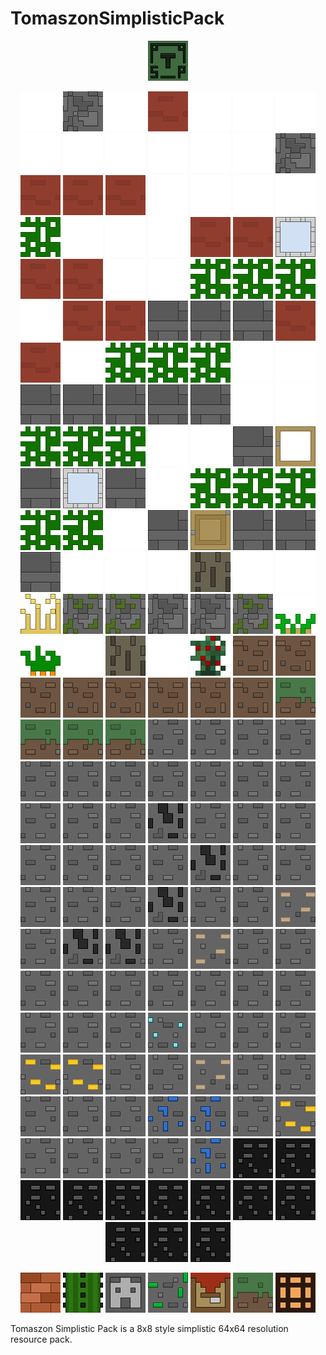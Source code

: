 # TomaszonSimplisticPack
<p align="center">
  <img alt="logo" src="https://github.com/Tomaszon/TomaszonSimplisticPack/blob/master/Tomaszon%20Simplistic%20Pack/pack.png"/>
</p>
<p align="center">
  <img alt="img" src="https://github.com/Tomaszon/TomaszonSimplisticPack/blob/master/empty.png"/>
  <img alt="img" src="https://github.com/Tomaszon/TomaszonSimplisticPack/blob/master/Tomaszon%20Simplistic%20Pack/assets/minecraft/textures/block/cobblestone.png"/>
  <img alt="img" src="https://github.com/Tomaszon/TomaszonSimplisticPack/blob/master/empty.png"/>
  <img alt="img" src="https://github.com/Tomaszon/TomaszonSimplisticPack/blob/master/Tomaszon%20Simplistic%20Pack/assets/minecraft/textures/block/red_terracotta.png"/>
  <img alt="img" src="https://github.com/Tomaszon/TomaszonSimplisticPack/blob/master/empty.png"/>
  <img alt="img" src="https://github.com/Tomaszon/TomaszonSimplisticPack/blob/master/empty.png"/>
  <img alt="img" src="https://github.com/Tomaszon/TomaszonSimplisticPack/blob/master/empty.png"/>
  <img alt="img" src="https://github.com/Tomaszon/TomaszonSimplisticPack/blob/master/empty.png"/>
  <img alt="img" src="https://github.com/Tomaszon/TomaszonSimplisticPack/blob/master/empty.png"/>
  <img alt="img" src="https://github.com/Tomaszon/TomaszonSimplisticPack/blob/master/empty.png"/>
  <img alt="img" src="https://github.com/Tomaszon/TomaszonSimplisticPack/blob/master/empty.png"/>
  <img alt="img" src="https://github.com/Tomaszon/TomaszonSimplisticPack/blob/master/empty.png"/>
  
  <img alt="img" src="https://github.com/Tomaszon/TomaszonSimplisticPack/blob/master/empty.png"/>
  <img alt="img" src="https://github.com/Tomaszon/TomaszonSimplisticPack/blob/master/Tomaszon%20Simplistic%20Pack/assets/minecraft/textures/block/cobblestone.png"/>
  <img alt="img" src="https://github.com/Tomaszon/TomaszonSimplisticPack/blob/master/Tomaszon%20Simplistic%20Pack/assets/minecraft/textures/block/red_terracotta.png"/>
  <img alt="img" src="https://github.com/Tomaszon/TomaszonSimplisticPack/blob/master/Tomaszon%20Simplistic%20Pack/assets/minecraft/textures/block/red_terracotta.png"/>
  <img alt="img" src="https://github.com/Tomaszon/TomaszonSimplisticPack/blob/master/Tomaszon%20Simplistic%20Pack/assets/minecraft/textures/block/red_terracotta.png"/>
  <img alt="img" src="https://github.com/Tomaszon/TomaszonSimplisticPack/blob/master/empty.png"/>
  <img alt="img" src="https://github.com/Tomaszon/TomaszonSimplisticPack/blob/master/empty.png"/>
  <img alt="img" src="https://github.com/Tomaszon/TomaszonSimplisticPack/blob/master/empty.png"/>
  <img alt="img" src="https://github.com/Tomaszon/TomaszonSimplisticPack/blob/master/empty.png"/>
  <img alt="img" src="https://github.com/Tomaszon/TomaszonSimplisticPack/blob/master/oak_leaves_colored.png"/>
  <img alt="img" src="https://github.com/Tomaszon/TomaszonSimplisticPack/blob/master/empty.png"/>
  <img alt="img" src="https://github.com/Tomaszon/TomaszonSimplisticPack/blob/master/empty.png"/>

  <img alt="img" src="https://github.com/Tomaszon/TomaszonSimplisticPack/blob/master/empty.png"/>
  <img alt="img" src="https://github.com/Tomaszon/TomaszonSimplisticPack/blob/master/Tomaszon%20Simplistic%20Pack/assets/minecraft/textures/block/red_terracotta.png"/>
  <img alt="img" src="https://github.com/Tomaszon/TomaszonSimplisticPack/blob/master/Tomaszon%20Simplistic%20Pack/assets/minecraft/textures/block/red_terracotta.png"/>
  <img alt="img" src="https://github.com/Tomaszon/TomaszonSimplisticPack/blob/master/Tomaszon%20Simplistic%20Pack/assets/minecraft/textures/block/light_blue_stained_glass.png"/>
  <img alt="img" src="https://github.com/Tomaszon/TomaszonSimplisticPack/blob/master/Tomaszon%20Simplistic%20Pack/assets/minecraft/textures/block/red_terracotta.png"/>
  <img alt="img" src="https://github.com/Tomaszon/TomaszonSimplisticPack/blob/master/Tomaszon%20Simplistic%20Pack/assets/minecraft/textures/block/red_terracotta.png"/>
  <img alt="img" src="https://github.com/Tomaszon/TomaszonSimplisticPack/blob/master/empty.png"/>
  <img alt="img" src="https://github.com/Tomaszon/TomaszonSimplisticPack/blob/master/empty.png"/>
  <img alt="img" src="https://github.com/Tomaszon/TomaszonSimplisticPack/blob/master/oak_leaves_colored.png"/>
  <img alt="img" src="https://github.com/Tomaszon/TomaszonSimplisticPack/blob/master/oak_leaves_colored.png"/>
  <img alt="img" src="https://github.com/Tomaszon/TomaszonSimplisticPack/blob/master/oak_leaves_colored.png"/>
  <img alt="img" src="https://github.com/Tomaszon/TomaszonSimplisticPack/blob/master/empty.png"/>

  <img alt="img" src="https://github.com/Tomaszon/TomaszonSimplisticPack/blob/master/Tomaszon%20Simplistic%20Pack/assets/minecraft/textures/block/red_terracotta.png"/>
  <img alt="img" src="https://github.com/Tomaszon/TomaszonSimplisticPack/blob/master/Tomaszon%20Simplistic%20Pack/assets/minecraft/textures/block/red_terracotta.png"/>
  <img alt="img" src="https://github.com/Tomaszon/TomaszonSimplisticPack/blob/master/Tomaszon%20Simplistic%20Pack/assets/minecraft/textures/block/stone_bricks.png"/>
  <img alt="img" src="https://github.com/Tomaszon/TomaszonSimplisticPack/blob/master/Tomaszon%20Simplistic%20Pack/assets/minecraft/textures/block/stone_bricks.png"/>
  <img alt="img" src="https://github.com/Tomaszon/TomaszonSimplisticPack/blob/master/Tomaszon%20Simplistic%20Pack/assets/minecraft/textures/block/stone_bricks.png"/>
  <img alt="img" src="https://github.com/Tomaszon/TomaszonSimplisticPack/blob/master/Tomaszon%20Simplistic%20Pack/assets/minecraft/textures/block/red_terracotta.png"/>
  <img alt="img" src="https://github.com/Tomaszon/TomaszonSimplisticPack/blob/master/Tomaszon%20Simplistic%20Pack/assets/minecraft/textures/block/red_terracotta.png"/>
  <img alt="img" src="https://github.com/Tomaszon/TomaszonSimplisticPack/blob/master/empty.png"/>
  <img alt="img" src="https://github.com/Tomaszon/TomaszonSimplisticPack/blob/master/oak_leaves_colored.png"/>
  <img alt="img" src="https://github.com/Tomaszon/TomaszonSimplisticPack/blob/master/oak_leaves_colored.png"/>
  <img alt="img" src="https://github.com/Tomaszon/TomaszonSimplisticPack/blob/master/oak_leaves_colored.png"/>
  <img alt="img" src="https://github.com/Tomaszon/TomaszonSimplisticPack/blob/master/empty.png"/>

  <img alt="img" src="https://github.com/Tomaszon/TomaszonSimplisticPack/blob/master/empty.png"/>
  <img alt="img" src="https://github.com/Tomaszon/TomaszonSimplisticPack/blob/master/Tomaszon%20Simplistic%20Pack/assets/minecraft/textures/block/stone_bricks.png"/>
  <img alt="img" src="https://github.com/Tomaszon/TomaszonSimplisticPack/blob/master/Tomaszon%20Simplistic%20Pack/assets/minecraft/textures/block/stone_bricks.png"/>
  <img alt="img" src="https://github.com/Tomaszon/TomaszonSimplisticPack/blob/master/Tomaszon%20Simplistic%20Pack/assets/minecraft/textures/block/stone_bricks.png"/>
  <img alt="img" src="https://github.com/Tomaszon/TomaszonSimplisticPack/blob/master/Tomaszon%20Simplistic%20Pack/assets/minecraft/textures/block/stone_bricks.png"/>
  <img alt="img" src="https://github.com/Tomaszon/TomaszonSimplisticPack/blob/master/Tomaszon%20Simplistic%20Pack/assets/minecraft/textures/block/stone_bricks.png"/>
  <img alt="img" src="https://github.com/Tomaszon/TomaszonSimplisticPack/blob/master/empty.png"/>
  <img alt="img" src="https://github.com/Tomaszon/TomaszonSimplisticPack/blob/master/empty.png"/>
  <img alt="img" src="https://github.com/Tomaszon/TomaszonSimplisticPack/blob/master/oak_leaves_colored.png"/>
  <img alt="img" src="https://github.com/Tomaszon/TomaszonSimplisticPack/blob/master/oak_leaves_colored.png"/>
  <img alt="img" src="https://github.com/Tomaszon/TomaszonSimplisticPack/blob/master/oak_leaves_colored.png"/>
  <img alt="img" src="https://github.com/Tomaszon/TomaszonSimplisticPack/blob/master/empty.png"/>

  <img alt="img" src="https://github.com/Tomaszon/TomaszonSimplisticPack/blob/master/empty.png"/>
  <img alt="img" src="https://github.com/Tomaszon/TomaszonSimplisticPack/blob/master/Tomaszon%20Simplistic%20Pack/assets/minecraft/textures/block/stone_bricks.png"/>
  <img alt="img" src="https://github.com/Tomaszon/TomaszonSimplisticPack/blob/master/Tomaszon%20Simplistic%20Pack/assets/minecraft/textures/block/oak_door_top.png"/>
  <img alt="img" src="https://github.com/Tomaszon/TomaszonSimplisticPack/blob/master/Tomaszon%20Simplistic%20Pack/assets/minecraft/textures/block/stone_bricks.png"/>
  <img alt="img" src="https://github.com/Tomaszon/TomaszonSimplisticPack/blob/master/Tomaszon%20Simplistic%20Pack/assets/minecraft/textures/block/light_blue_stained_glass.png"/>
  <img alt="img" src="https://github.com/Tomaszon/TomaszonSimplisticPack/blob/master/Tomaszon%20Simplistic%20Pack/assets/minecraft/textures/block/stone_bricks.png"/>
  <img alt="img" src="https://github.com/Tomaszon/TomaszonSimplisticPack/blob/master/empty.png"/>
  <img alt="img" src="https://github.com/Tomaszon/TomaszonSimplisticPack/blob/master/oak_leaves_colored.png"/>
  <img alt="img" src="https://github.com/Tomaszon/TomaszonSimplisticPack/blob/master/oak_leaves_colored.png"/>
  <img alt="img" src="https://github.com/Tomaszon/TomaszonSimplisticPack/blob/master/oak_leaves_colored.png"/>
  <img alt="img" src="https://github.com/Tomaszon/TomaszonSimplisticPack/blob/master/oak_leaves_colored.png"/>
  <img alt="img" src="https://github.com/Tomaszon/TomaszonSimplisticPack/blob/master/oak_leaves_colored.png"/>

  <img alt="img" src="https://github.com/Tomaszon/TomaszonSimplisticPack/blob/master/empty.png"/>
  <img alt="img" src="https://github.com/Tomaszon/TomaszonSimplisticPack/blob/master/Tomaszon%20Simplistic%20Pack/assets/minecraft/textures/block/stone_bricks.png"/>
  <img alt="img" src="https://github.com/Tomaszon/TomaszonSimplisticPack/blob/master/Tomaszon%20Simplistic%20Pack/assets/minecraft/textures/block/oak_door_bottom.png"/>
  <img alt="img" src="https://github.com/Tomaszon/TomaszonSimplisticPack/blob/master/Tomaszon%20Simplistic%20Pack/assets/minecraft/textures/block/stone_bricks.png"/>
  <img alt="img" src="https://github.com/Tomaszon/TomaszonSimplisticPack/blob/master/Tomaszon%20Simplistic%20Pack/assets/minecraft/textures/block/stone_bricks.png"/>
  <img alt="img" src="https://github.com/Tomaszon/TomaszonSimplisticPack/blob/master/Tomaszon%20Simplistic%20Pack/assets/minecraft/textures/block/stone_bricks.png"/>
  <img alt="img" src="https://github.com/Tomaszon/TomaszonSimplisticPack/blob/master/empty.png"/>
  <img alt="img" src="https://github.com/Tomaszon/TomaszonSimplisticPack/blob/master/empty.png"/>
  <img alt="img" src="https://github.com/Tomaszon/TomaszonSimplisticPack/blob/master/empty.png"/>
  <img alt="img" src="https://github.com/Tomaszon/TomaszonSimplisticPack/blob/master/Tomaszon%20Simplistic%20Pack/assets/minecraft/textures/block/oak_log.png"/>
  <img alt="img" src="https://github.com/Tomaszon/TomaszonSimplisticPack/blob/master/empty.png"/>
  <img alt="img" src="https://github.com/Tomaszon/TomaszonSimplisticPack/blob/master/empty.png"/>

  <img alt="img" src="https://github.com/Tomaszon/TomaszonSimplisticPack/blob/master/Tomaszon%20Simplistic%20Pack/assets/minecraft/textures/block/wheat_stage7.png"/>
  <img alt="img" src="https://github.com/Tomaszon/TomaszonSimplisticPack/blob/master/Tomaszon%20Simplistic%20Pack/assets/minecraft/textures/block/mossy_cobblestone.png"/>
  <img alt="img" src="https://github.com/Tomaszon/TomaszonSimplisticPack/blob/master/Tomaszon%20Simplistic%20Pack/assets/minecraft/textures/block/mossy_cobblestone.png"/>
  <img alt="img" src="https://github.com/Tomaszon/TomaszonSimplisticPack/blob/master/Tomaszon%20Simplistic%20Pack/assets/minecraft/textures/block/cobblestone.png"/>
  <img alt="img" src="https://github.com/Tomaszon/TomaszonSimplisticPack/blob/master/Tomaszon%20Simplistic%20Pack/assets/minecraft/textures/block/cobblestone.png"/>
  <img alt="img" src="https://github.com/Tomaszon/TomaszonSimplisticPack/blob/master/Tomaszon%20Simplistic%20Pack/assets/minecraft/textures/block/mossy_cobblestone.png"/>
  <img alt="img" src="https://github.com/Tomaszon/TomaszonSimplisticPack/blob/master/Tomaszon%20Simplistic%20Pack/assets/minecraft/textures/block/potatoes_stage3.png"/>
  <img alt="img" src="https://github.com/Tomaszon/TomaszonSimplisticPack/blob/master/Tomaszon%20Simplistic%20Pack/assets/minecraft/textures/block/carrots_stage3.png"/>
  <img alt="img" src="https://github.com/Tomaszon/TomaszonSimplisticPack/blob/master/empty.png"/>
  <img alt="img" src="https://github.com/Tomaszon/TomaszonSimplisticPack/blob/master/Tomaszon%20Simplistic%20Pack/assets/minecraft/textures/block/oak_log.png"/>
  <img alt="img" src="https://github.com/Tomaszon/TomaszonSimplisticPack/blob/master/empty.png"/>
  <img alt="img" src="https://github.com/Tomaszon/TomaszonSimplisticPack/blob/master/Tomaszon%20Simplistic%20Pack/assets/minecraft/textures/block/sweet_berry_bush_stage3.png"/>

  <img alt="img" src="https://github.com/Tomaszon/TomaszonSimplisticPack/blob/master/Tomaszon%20Simplistic%20Pack/assets/minecraft/textures/block/dirt.png"/>
  <img alt="img" src="https://github.com/Tomaszon/TomaszonSimplisticPack/blob/master/Tomaszon%20Simplistic%20Pack/assets/minecraft/textures/block/dirt.png"/>
  <img alt="img" src="https://github.com/Tomaszon/TomaszonSimplisticPack/blob/master/Tomaszon%20Simplistic%20Pack/assets/minecraft/textures/block/dirt.png"/>
  <img alt="img" src="https://github.com/Tomaszon/TomaszonSimplisticPack/blob/master/Tomaszon%20Simplistic%20Pack/assets/minecraft/textures/block/dirt.png"/>
  <img alt="img" src="https://github.com/Tomaszon/TomaszonSimplisticPack/blob/master/Tomaszon%20Simplistic%20Pack/assets/minecraft/textures/block/dirt.png"/>
  <img alt="img" src="https://github.com/Tomaszon/TomaszonSimplisticPack/blob/master/Tomaszon%20Simplistic%20Pack/assets/minecraft/textures/block/dirt.png"/>
  <img alt="img" src="https://github.com/Tomaszon/TomaszonSimplisticPack/blob/master/Tomaszon%20Simplistic%20Pack/assets/minecraft/textures/block/dirt.png"/>
  <img alt="img" src="https://github.com/Tomaszon/TomaszonSimplisticPack/blob/master/Tomaszon%20Simplistic%20Pack/assets/minecraft/textures/block/dirt.png"/>
  <img alt="img" src="https://github.com/Tomaszon/TomaszonSimplisticPack/blob/master/Tomaszon%20Simplistic%20Pack/assets/minecraft/textures/block/grass_block_side.png"/>
  <img alt="img" src="https://github.com/Tomaszon/TomaszonSimplisticPack/blob/master/Tomaszon%20Simplistic%20Pack/assets/minecraft/textures/block/grass_block_side.png"/>
  <img alt="img" src="https://github.com/Tomaszon/TomaszonSimplisticPack/blob/master/Tomaszon%20Simplistic%20Pack/assets/minecraft/textures/block/grass_block_side.png"/>
  <img alt="img" src="https://github.com/Tomaszon/TomaszonSimplisticPack/blob/master/Tomaszon%20Simplistic%20Pack/assets/minecraft/textures/block/grass_block_side.png"/>

  <img alt="img" src="https://github.com/Tomaszon/TomaszonSimplisticPack/blob/master/Tomaszon%20Simplistic%20Pack/assets/minecraft/textures/block/stone.png"/>
  <img alt="img" src="https://github.com/Tomaszon/TomaszonSimplisticPack/blob/master/Tomaszon%20Simplistic%20Pack/assets/minecraft/textures/block/stone.png"/>
  <img alt="img" src="https://github.com/Tomaszon/TomaszonSimplisticPack/blob/master/Tomaszon%20Simplistic%20Pack/assets/minecraft/textures/block/stone.png"/>
  <img alt="img" src="https://github.com/Tomaszon/TomaszonSimplisticPack/blob/master/Tomaszon%20Simplistic%20Pack/assets/minecraft/textures/block/stone.png"/>
  <img alt="img" src="https://github.com/Tomaszon/TomaszonSimplisticPack/blob/master/Tomaszon%20Simplistic%20Pack/assets/minecraft/textures/block/stone.png"/>
  <img alt="img" src="https://github.com/Tomaszon/TomaszonSimplisticPack/blob/master/Tomaszon%20Simplistic%20Pack/assets/minecraft/textures/block/stone.png"/>
  <img alt="img" src="https://github.com/Tomaszon/TomaszonSimplisticPack/blob/master/Tomaszon%20Simplistic%20Pack/assets/minecraft/textures/block/stone.png"/>
  <img alt="img" src="https://github.com/Tomaszon/TomaszonSimplisticPack/blob/master/Tomaszon%20Simplistic%20Pack/assets/minecraft/textures/block/stone.png"/>
  <img alt="img" src="https://github.com/Tomaszon/TomaszonSimplisticPack/blob/master/Tomaszon%20Simplistic%20Pack/assets/minecraft/textures/block/stone.png"/>
  <img alt="img" src="https://github.com/Tomaszon/TomaszonSimplisticPack/blob/master/Tomaszon%20Simplistic%20Pack/assets/minecraft/textures/block/stone.png"/>
  <img alt="img" src="https://github.com/Tomaszon/TomaszonSimplisticPack/blob/master/Tomaszon%20Simplistic%20Pack/assets/minecraft/textures/block/stone.png"/>
  <img alt="img" src="https://github.com/Tomaszon/TomaszonSimplisticPack/blob/master/Tomaszon%20Simplistic%20Pack/assets/minecraft/textures/block/stone.png"/>

  <img alt="img" src="https://github.com/Tomaszon/TomaszonSimplisticPack/blob/master/Tomaszon%20Simplistic%20Pack/assets/minecraft/textures/block/stone.png"/>
  <img alt="img" src="https://github.com/Tomaszon/TomaszonSimplisticPack/blob/master/Tomaszon%20Simplistic%20Pack/assets/minecraft/textures/block/stone.png"/>
  <img alt="img" src="https://github.com/Tomaszon/TomaszonSimplisticPack/blob/master/Tomaszon%20Simplistic%20Pack/assets/minecraft/textures/block/coal_ore.png"/>
  <img alt="img" src="https://github.com/Tomaszon/TomaszonSimplisticPack/blob/master/Tomaszon%20Simplistic%20Pack/assets/minecraft/textures/block/stone.png"/>
  <img alt="img" src="https://github.com/Tomaszon/TomaszonSimplisticPack/blob/master/Tomaszon%20Simplistic%20Pack/assets/minecraft/textures/block/stone.png"/>
  <img alt="img" src="https://github.com/Tomaszon/TomaszonSimplisticPack/blob/master/Tomaszon%20Simplistic%20Pack/assets/minecraft/textures/block/stone.png"/>
  <img alt="img" src="https://github.com/Tomaszon/TomaszonSimplisticPack/blob/master/Tomaszon%20Simplistic%20Pack/assets/minecraft/textures/block/stone.png"/>
  <img alt="img" src="https://github.com/Tomaszon/TomaszonSimplisticPack/blob/master/Tomaszon%20Simplistic%20Pack/assets/minecraft/textures/block/stone.png"/>
  <img alt="img" src="https://github.com/Tomaszon/TomaszonSimplisticPack/blob/master/Tomaszon%20Simplistic%20Pack/assets/minecraft/textures/block/stone.png"/>
  <img alt="img" src="https://github.com/Tomaszon/TomaszonSimplisticPack/blob/master/Tomaszon%20Simplistic%20Pack/assets/minecraft/textures/block/stone.png"/>
  <img alt="img" src="https://github.com/Tomaszon/TomaszonSimplisticPack/blob/master/Tomaszon%20Simplistic%20Pack/assets/minecraft/textures/block/coal_ore.png"/>
  <img alt="img" src="https://github.com/Tomaszon/TomaszonSimplisticPack/blob/master/Tomaszon%20Simplistic%20Pack/assets/minecraft/textures/block/stone.png"/>

  <img alt="img" src="https://github.com/Tomaszon/TomaszonSimplisticPack/blob/master/Tomaszon%20Simplistic%20Pack/assets/minecraft/textures/block/stone.png"/>
  <img alt="img" src="https://github.com/Tomaszon/TomaszonSimplisticPack/blob/master/Tomaszon%20Simplistic%20Pack/assets/minecraft/textures/block/stone.png"/>
  <img alt="img" src="https://github.com/Tomaszon/TomaszonSimplisticPack/blob/master/Tomaszon%20Simplistic%20Pack/assets/minecraft/textures/block/stone.png"/>
  <img alt="img" src="https://github.com/Tomaszon/TomaszonSimplisticPack/blob/master/Tomaszon%20Simplistic%20Pack/assets/minecraft/textures/block/stone.png"/>
  <img alt="img" src="https://github.com/Tomaszon/TomaszonSimplisticPack/blob/master/Tomaszon%20Simplistic%20Pack/assets/minecraft/textures/block/coal_ore.png"/>
  <img alt="img" src="https://github.com/Tomaszon/TomaszonSimplisticPack/blob/master/Tomaszon%20Simplistic%20Pack/assets/minecraft/textures/block/stone.png"/>
  <img alt="img" src="https://github.com/Tomaszon/TomaszonSimplisticPack/blob/master/Tomaszon%20Simplistic%20Pack/assets/minecraft/textures/block/stone.png"/>
  <img alt="img" src="https://github.com/Tomaszon/TomaszonSimplisticPack/blob/master/Tomaszon%20Simplistic%20Pack/assets/minecraft/textures/block/iron_ore.png"/>
  <img alt="img" src="https://github.com/Tomaszon/TomaszonSimplisticPack/blob/master/Tomaszon%20Simplistic%20Pack/assets/minecraft/textures/block/stone.png"/>
  <img alt="img" src="https://github.com/Tomaszon/TomaszonSimplisticPack/blob/master/Tomaszon%20Simplistic%20Pack/assets/minecraft/textures/block/coal_ore.png"/>
  <img alt="img" src="https://github.com/Tomaszon/TomaszonSimplisticPack/blob/master/Tomaszon%20Simplistic%20Pack/assets/minecraft/textures/block/coal_ore.png"/>
  <img alt="img" src="https://github.com/Tomaszon/TomaszonSimplisticPack/blob/master/Tomaszon%20Simplistic%20Pack/assets/minecraft/textures/block/stone.png"/>

  <img alt="img" src="https://github.com/Tomaszon/TomaszonSimplisticPack/blob/master/Tomaszon%20Simplistic%20Pack/assets/minecraft/textures/block/iron_ore.png"/>
  <img alt="img" src="https://github.com/Tomaszon/TomaszonSimplisticPack/blob/master/Tomaszon%20Simplistic%20Pack/assets/minecraft/textures/block/stone.png"/>
  <img alt="img" src="https://github.com/Tomaszon/TomaszonSimplisticPack/blob/master/Tomaszon%20Simplistic%20Pack/assets/minecraft/textures/block/stone.png"/>
  <img alt="img" src="https://github.com/Tomaszon/TomaszonSimplisticPack/blob/master/Tomaszon%20Simplistic%20Pack/assets/minecraft/textures/block/stone.png"/>
  <img alt="img" src="https://github.com/Tomaszon/TomaszonSimplisticPack/blob/master/Tomaszon%20Simplistic%20Pack/assets/minecraft/textures/block/stone.png"/>
  <img alt="img" src="https://github.com/Tomaszon/TomaszonSimplisticPack/blob/master/Tomaszon%20Simplistic%20Pack/assets/minecraft/textures/block/stone.png"/>
  <img alt="img" src="https://github.com/Tomaszon/TomaszonSimplisticPack/blob/master/Tomaszon%20Simplistic%20Pack/assets/minecraft/textures/block/stone.png"/>
  <img alt="img" src="https://github.com/Tomaszon/TomaszonSimplisticPack/blob/master/Tomaszon%20Simplistic%20Pack/assets/minecraft/textures/block/stone.png"/>
  <img alt="img" src="https://github.com/Tomaszon/TomaszonSimplisticPack/blob/master/Tomaszon%20Simplistic%20Pack/assets/minecraft/textures/block/stone.png"/>
  <img alt="img" src="https://github.com/Tomaszon/TomaszonSimplisticPack/blob/master/Tomaszon%20Simplistic%20Pack/assets/minecraft/textures/block/stone.png"/>
  <img alt="img" src="https://github.com/Tomaszon/TomaszonSimplisticPack/blob/master/Tomaszon%20Simplistic%20Pack/assets/minecraft/textures/block/stone.png"/>
  <img alt="img" src="https://github.com/Tomaszon/TomaszonSimplisticPack/blob/master/Tomaszon%20Simplistic%20Pack/assets/minecraft/textures/block/stone.png"/>

  <img alt="img" src="https://github.com/Tomaszon/TomaszonSimplisticPack/blob/master/Tomaszon%20Simplistic%20Pack/assets/minecraft/textures/block/stone.png"/>
  <img alt="img" src="https://github.com/Tomaszon/TomaszonSimplisticPack/blob/master/Tomaszon%20Simplistic%20Pack/assets/minecraft/textures/block/diamond_ore.png"/>
  <img alt="img" src="https://github.com/Tomaszon/TomaszonSimplisticPack/blob/master/Tomaszon%20Simplistic%20Pack/assets/minecraft/textures/block/stone.png"/>
  <img alt="img" src="https://github.com/Tomaszon/TomaszonSimplisticPack/blob/master/Tomaszon%20Simplistic%20Pack/assets/minecraft/textures/block/stone.png"/>
  <img alt="img" src="https://github.com/Tomaszon/TomaszonSimplisticPack/blob/master/Tomaszon%20Simplistic%20Pack/assets/minecraft/textures/block/stone.png"/>
  <img alt="img" src="https://github.com/Tomaszon/TomaszonSimplisticPack/blob/master/Tomaszon%20Simplistic%20Pack/assets/minecraft/textures/block/gold_ore.png"/>
  <img alt="img" src="https://github.com/Tomaszon/TomaszonSimplisticPack/blob/master/Tomaszon%20Simplistic%20Pack/assets/minecraft/textures/block/gold_ore.png"/>
  <img alt="img" src="https://github.com/Tomaszon/TomaszonSimplisticPack/blob/master/Tomaszon%20Simplistic%20Pack/assets/minecraft/textures/block/stone.png"/>
  <img alt="img" src="https://github.com/Tomaszon/TomaszonSimplisticPack/blob/master/Tomaszon%20Simplistic%20Pack/assets/minecraft/textures/block/stone.png"/>
  <img alt="img" src="https://github.com/Tomaszon/TomaszonSimplisticPack/blob/master/Tomaszon%20Simplistic%20Pack/assets/minecraft/textures/block/iron_ore.png"/>
  <img alt="img" src="https://github.com/Tomaszon/TomaszonSimplisticPack/blob/master/Tomaszon%20Simplistic%20Pack/assets/minecraft/textures/block/stone.png"/>
  <img alt="img" src="https://github.com/Tomaszon/TomaszonSimplisticPack/blob/master/Tomaszon%20Simplistic%20Pack/assets/minecraft/textures/block/stone.png"/>

  <img alt="img" src="https://github.com/Tomaszon/TomaszonSimplisticPack/blob/master/Tomaszon%20Simplistic%20Pack/assets/minecraft/textures/block/stone.png"/>
  <img alt="img" src="https://github.com/Tomaszon/TomaszonSimplisticPack/blob/master/Tomaszon%20Simplistic%20Pack/assets/minecraft/textures/block/stone.png"/>
  <img alt="img" src="https://github.com/Tomaszon/TomaszonSimplisticPack/blob/master/Tomaszon%20Simplistic%20Pack/assets/minecraft/textures/block/stone.png"/>
  <img alt="img" src="https://github.com/Tomaszon/TomaszonSimplisticPack/blob/master/Tomaszon%20Simplistic%20Pack/assets/minecraft/textures/block/lapis_ore.png"/>
  <img alt="img" src="https://github.com/Tomaszon/TomaszonSimplisticPack/blob/master/Tomaszon%20Simplistic%20Pack/assets/minecraft/textures/block/lapis_ore.png"/>
  <img alt="img" src="https://github.com/Tomaszon/TomaszonSimplisticPack/blob/master/Tomaszon%20Simplistic%20Pack/assets/minecraft/textures/block/stone.png"/>
  <img alt="img" src="https://github.com/Tomaszon/TomaszonSimplisticPack/blob/master/Tomaszon%20Simplistic%20Pack/assets/minecraft/textures/block/gold_ore.png"/>
  <img alt="img" src="https://github.com/Tomaszon/TomaszonSimplisticPack/blob/master/Tomaszon%20Simplistic%20Pack/assets/minecraft/textures/block/stone.png"/>
  <img alt="img" src="https://github.com/Tomaszon/TomaszonSimplisticPack/blob/master/Tomaszon%20Simplistic%20Pack/assets/minecraft/textures/block/stone.png"/>
  <img alt="img" src="https://github.com/Tomaszon/TomaszonSimplisticPack/blob/master/Tomaszon%20Simplistic%20Pack/assets/minecraft/textures/block/stone.png"/>
  <img alt="img" src="https://github.com/Tomaszon/TomaszonSimplisticPack/blob/master/Tomaszon%20Simplistic%20Pack/assets/minecraft/textures/block/stone.png"/>
  <img alt="img" src="https://github.com/Tomaszon/TomaszonSimplisticPack/blob/master/Tomaszon%20Simplistic%20Pack/assets/minecraft/textures/block/lapis_ore.png"/>

  <img alt="img" src="https://github.com/Tomaszon/TomaszonSimplisticPack/blob/master/Tomaszon%20Simplistic%20Pack/assets/minecraft/textures/block/bedrock.png"/>
  <img alt="img" src="https://github.com/Tomaszon/TomaszonSimplisticPack/blob/master/Tomaszon%20Simplistic%20Pack/assets/minecraft/textures/block/bedrock.png"/>
  <img alt="img" src="https://github.com/Tomaszon/TomaszonSimplisticPack/blob/master/Tomaszon%20Simplistic%20Pack/assets/minecraft/textures/block/bedrock.png"/>
  <img alt="img" src="https://github.com/Tomaszon/TomaszonSimplisticPack/blob/master/Tomaszon%20Simplistic%20Pack/assets/minecraft/textures/block/bedrock.png"/>
  <img alt="img" src="https://github.com/Tomaszon/TomaszonSimplisticPack/blob/master/Tomaszon%20Simplistic%20Pack/assets/minecraft/textures/block/bedrock.png"/>
  <img alt="img" src="https://github.com/Tomaszon/TomaszonSimplisticPack/blob/master/Tomaszon%20Simplistic%20Pack/assets/minecraft/textures/block/bedrock.png"/>
  <img alt="img" src="https://github.com/Tomaszon/TomaszonSimplisticPack/blob/master/Tomaszon%20Simplistic%20Pack/assets/minecraft/textures/block/bedrock.png"/>
  <img alt="img" src="https://github.com/Tomaszon/TomaszonSimplisticPack/blob/master/Tomaszon%20Simplistic%20Pack/assets/minecraft/textures/block/bedrock.png"/>
  <img alt="img" src="https://github.com/Tomaszon/TomaszonSimplisticPack/blob/master/Tomaszon%20Simplistic%20Pack/assets/minecraft/textures/block/bedrock.png"/>
  <img alt="img" src="https://github.com/Tomaszon/TomaszonSimplisticPack/blob/master/Tomaszon%20Simplistic%20Pack/assets/minecraft/textures/block/bedrock.png"/>
  <img alt="img" src="https://github.com/Tomaszon/TomaszonSimplisticPack/blob/master/Tomaszon%20Simplistic%20Pack/assets/minecraft/textures/block/bedrock.png"/>
  <img alt="img" src="https://github.com/Tomaszon/TomaszonSimplisticPack/blob/master/Tomaszon%20Simplistic%20Pack/assets/minecraft/textures/block/bedrock.png"/>
</p>




<p align="center">
<img alt="img" src="https://github.com/Tomaszon/TomaszonSimplisticPack/blob/master/Tomaszon%20Simplistic%20Pack/assets/minecraft/textures/block/bricks.png"/>
  <img alt="img" src="https://github.com/Tomaszon/TomaszonSimplisticPack/blob/master/Tomaszon%20Simplistic%20Pack/assets/minecraft/textures/block/cactus_side.png"/>
  <img alt="img" src="https://github.com/Tomaszon/TomaszonSimplisticPack/blob/master/Tomaszon%20Simplistic%20Pack/assets/minecraft/textures/block/dispenser_front.png"/>
  <img alt="img" src="https://github.com/Tomaszon/TomaszonSimplisticPack/blob/master/Tomaszon%20Simplistic%20Pack/assets/minecraft/textures/block/emerald_ore.png"/>
  <img alt="img" src="https://github.com/Tomaszon/TomaszonSimplisticPack/blob/master/Tomaszon%20Simplistic%20Pack/assets/minecraft/textures/block/crafting_table_front.png"/>
  <img alt="img" src="https://github.com/Tomaszon/TomaszonSimplisticPack/blob/master/Tomaszon%20Simplistic%20Pack/assets/minecraft/textures/block/grass_block_side.png"/>
  <img alt="img" src="https://github.com/Tomaszon/TomaszonSimplisticPack/blob/master/Tomaszon%20Simplistic%20Pack/assets/minecraft/textures/block/redstone_lamp_on.png"/>
</p>
Tomaszon Simplistic Pack is a 8x8 style simplistic 64x64 resolution resource pack.
